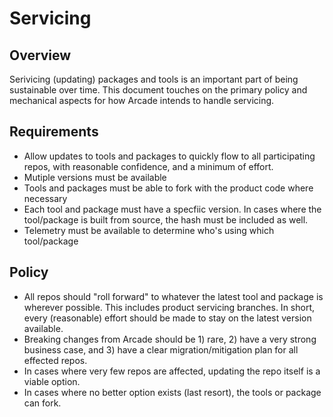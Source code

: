 # Servicing

## Overview
Serivicing (updating) packages and tools is an important part of being sustainable over time.  This document touches on the primary policy and mechanical aspects for how Arcade intends to handle servicing.

## Requirements
* Allow updates to tools and packages to quickly flow to all participating repos, with reasonable confidence, and a minimum of effort.
* Mutiple versions must be available
* Tools and packages must be able to fork with the product code where necessary
* Each tool and package must have a specfiic version. In cases where the tool/package is built from source, the hash must be included as well.
* Telemetry must be available to determine who's using which tool/package 

## Policy
* All repos should "roll forward" to whatever the latest tool and package is wherever possible.  This includes product servicing branches.  In short, every (reasonable) effort should be made to stay on the latest version available.
* Breaking changes from Arcade should be 1) rare, 2) have a very strong business case, and 3) have a clear migration/mitigation plan for all effected repos.
* In cases where very few repos are affected, updating the repo itself is a viable option.
* In cases where no better option exists (last resort), the tools or package can fork.
